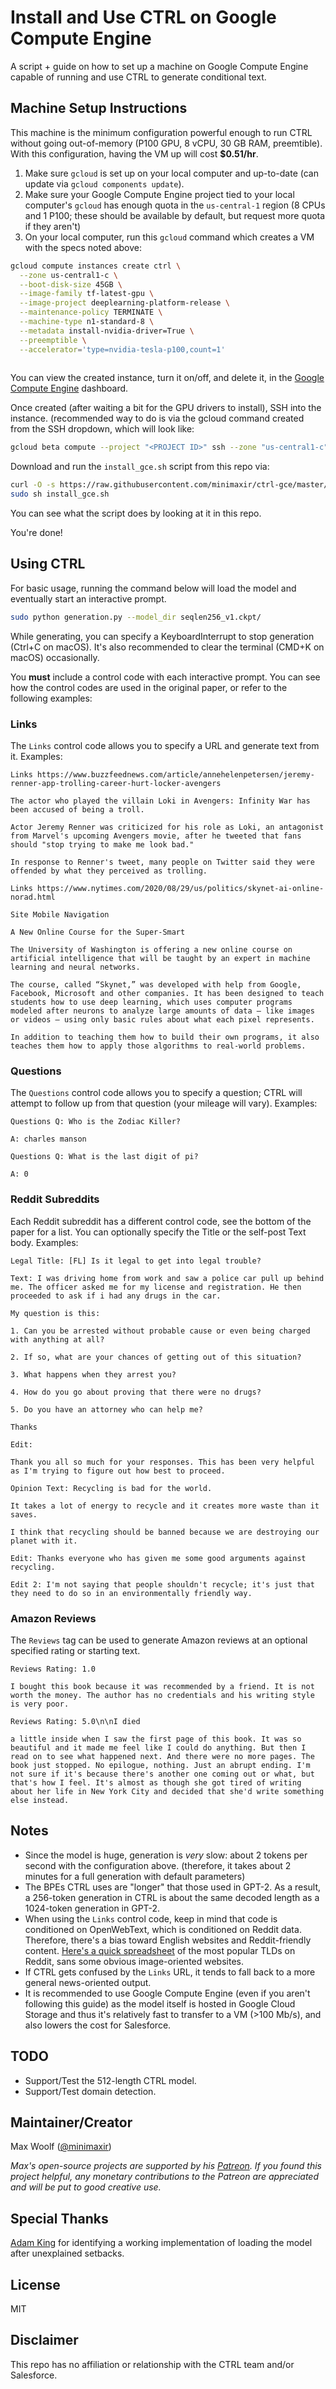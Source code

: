 # Install and Use CTRL on Google Compute Engine

A script + guide on how to set up a machine on Google Compute Engine capable of running and use CTRL to generate conditional text.

## Machine Setup Instructions

This machine is the minimum configuration powerful enough to run CTRL without going out-of-memory (P100 GPU, 8 vCPU, 30 GB RAM, preemtible). With this configuration, having the VM up will cost **$0.51/hr**.

1. Make sure `gcloud` is set up on your local computer and up-to-date (can update via `gcloud components update`).
2. Make sure your Google Compute Engine project tied to your local computer's `gcloud` has enough quota in the `us-central-1` region (8 CPUs and 1 P100; these should be available by default, but request more quota if they aren't)
3. On your local computer, run this `gcloud` command which creates a VM with the specs noted above:

```sh
gcloud compute instances create ctrl \
  --zone us-central1-c \
  --boot-disk-size 45GB \
  --image-family tf-latest-gpu \
  --image-project deeplearning-platform-release \
  --maintenance-policy TERMINATE \
  --machine-type n1-standard-8 \
  --metadata install-nvidia-driver=True \
  --preemptible \
  --accelerator='type=nvidia-tesla-p100,count=1'
  
```

You can view the created instance, turn it on/off, and delete it, in the [Google Compute Engine](https://console.cloud.google.com/compute/instances) dashboard.

Once created (after waiting a bit for the GPU drivers to install), SSH into the instance. (recommended way to do is via the gcloud command created from the SSH dropdown, which will look like:

```sh
gcloud beta compute --project "<PROJECT ID>" ssh --zone "us-central1-c" "ctrl"
```

Download and run the `install_gce.sh` script from this repo via:

```sh
curl -O -s https://raw.githubusercontent.com/minimaxir/ctrl-gce/master/install_gce.sh
sudo sh install_gce.sh
```

You can see what the script does by looking at it in this repo.

You're done!

## Using CTRL

For basic usage, running the command below will load the model and eventually start an interactive prompt.

```sh
sudo python generation.py --model_dir seqlen256_v1.ckpt/
```

While generating, you can specify a KeyboardInterrupt to stop generation (Ctrl+C on macOS). It's also recommended to clear the terminal (CMD+K on macOS) occasionally.

You **must** include a control code with each interactive prompt. You can see how the control codes are used in the original paper, or refer to the following examples:

### Links

The `Links` control code allows you to specify a URL and generate text from it. Examples:

`Links https://www.buzzfeednews.com/article/annehelenpetersen/jeremy-renner-app-trolling-career-hurt-locker-avengers`

```
The actor who played the villain Loki in Avengers: Infinity War has been accused of being a troll. 
 
Actor Jeremy Renner was criticized for his role as Loki, an antagonist from Marvel's upcoming Avengers movie, after he tweeted that fans should "stop trying to make me look bad." 
 
In response to Renner's tweet, many people on Twitter said they were offended by what they perceived as trolling.
```

`Links https://www.nytimes.com/2020/08/29/us/politics/skynet-ai-online-norad.html`

```
Site Mobile Navigation 
 
A New Online Course for the Super-Smart 
 
The University of Washington is offering a new online course on artificial intelligence that will be taught by an expert in machine learning and neural networks. 
 
The course, called “Skynet,” was developed with help from Google, Facebook, Microsoft and other companies. It has been designed to teach students how to use deep learning, which uses computer programs modeled after neurons to analyze large amounts of data — like images or videos — using only basic rules about what each pixel represents. 
 
In addition to teaching them how to build their own programs, it also teaches them how to apply those algorithms to real-world problems. 
```

### Questions

The `Questions` control code allows you to specify a question; CTRL will attempt to follow up from that question (your mileage will vary). Examples:

`Questions Q: Who is the Zodiac Killer?`

```
A: charles manson 
```

`Questions Q: What is the last digit of pi?`

```
A: 0
```

### Reddit Subreddits

Each Reddit subreddit has a different control code, see the bottom of the paper for a list. You can optionally specify the Title or the self-post Text body. Examples:

`Legal Title: [FL] Is it legal to get into legal trouble?`

```
Text: I was driving home from work and saw a police car pull up behind me. The officer asked me for my license and registration. He then proceeded to ask if i had any drugs in the car. 
 
My question is this: 
 
1. Can you be arrested without probable cause or even being charged with anything at all? 
 
2. If so, what are your chances of getting out of this situation? 
 
3. What happens when they arrest you? 
 
4. How do you go about proving that there were no drugs? 
 
5. Do you have an attorney who can help me? 
 
Thanks 
 
Edit: 
 
Thank you all so much for your responses. This has been very helpful as I'm trying to figure out how best to proceed. 
```

`Opinion Text: Recycling is bad for the world.`

```
It takes a lot of energy to recycle and it creates more waste than it saves. 
 
I think that recycling should be banned because we are destroying our planet with it. 
 
Edit: Thanks everyone who has given me some good arguments against recycling. 
 
Edit 2: I'm not saying that people shouldn't recycle; it's just that they need to do so in an environmentally friendly way.
```

### Amazon Reviews

The `Reviews` tag can be used to generate Amazon reviews at an optional specified rating or starting text.

`Reviews Rating: 1.0`

```
I bought this book because it was recommended by a friend. It is not worth the money. The author has no credentials and his writing style is very poor.
```

`Reviews Rating: 5.0\n\nI died`

```
a little inside when I saw the first page of this book. It was so beautiful and it made me feel like I could do anything. But then I read on to see what happened next. And there were no more pages. The book just stopped. No epilogue, nothing. Just an abrupt ending. I'm not sure if it's because there's another one coming out or what, but that's how I feel. It's almost as though she got tired of writing about her life in New York City and decided that she'd write something else instead.
```

## Notes

* Since the model is huge, generation is *very* slow: about 2 tokens per second with the configuration above. (therefore, it takes about 2 minutes for a full generation with default parameters)
* The BPEs CTRL uses are "longer" that those used in GPT-2. As a result, a 256-token generation in CTRL is about the same decoded length as a 1024-token generation in GPT-2.
* When using the `Links` control code, keep in mind that code is conditioned on OpenWebText, which is conditioned on Reddit data. Therefore, there's a bias toward English websites and Reddit-friendly content. [Here's a quick spreadsheet](https://docs.google.com/spreadsheets/d/1O3_1RTnGn_ozcvf6eDLpsmf8ElxIqHg0FKbVfDxGS88/edit?usp=sharing) of the most popular TLDs on Reddit, sans some obvious image-oriented websites.
* If CTRL gets confused by the `Links` URL, it tends to fall back to a more general news-oriented output.
* It is recommended to use Google Compute Engine (even if you aren't following this guide) as the model itself is hosted in Google Cloud Storage and thus it's relatively fast to transfer to a VM (>100 Mb/s), and also lowers the cost for Salesforce.

## TODO

* Support/Test the 512-length CTRL model.
* Support/Test domain detection.

## Maintainer/Creator

Max Woolf ([@minimaxir](https://minimaxir.com))

*Max's open-source projects are supported by his [Patreon](https://www.patreon.com/minimaxir). If you found this project helpful, any monetary contributions to the Patreon are appreciated and will be put to good creative use.*

## Special Thanks

[Adam King](https://twitter.com/AdamDanielKing) for identifying a working implementation of loading the model after unexplained setbacks.

## License

MIT

## Disclaimer

This repo has no affiliation or relationship with the CTRL team and/or Salesforce.